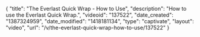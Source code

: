 {
    "title": "The Everlast Quick Wrap - How to Use",
    "description": "How to use the Everlast Quick Wrap.",
    "videoid": "137522",
    "date_created": "1387324959",
    "date_modified": "1418181134",
    "type": "captivate",
    "layout": "video",
    "url": "\/v\/the-everlast-quick-wrap-how-to-use\/137522"
}